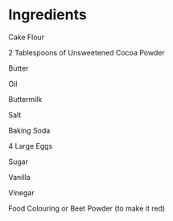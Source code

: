 # Ingredients

Cake Flour

2 Tablespoons of Unsweetened Cocoa Powder

Butter

Oil

Buttermilk

Salt

Baking Soda

4 Large Eggs

Sugar

Vanilla

Vinegar

Food Colouring or Beet Powder (to make it red)